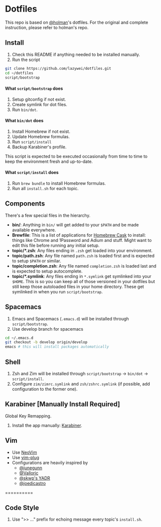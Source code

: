 Dotfiles
==========

This repo is based on [@holman](https://github.com/holman/dotfiles)'s dotfiles. For the original and complete instruction, please refer to holman's repo.

## Install

1. Check this README if anything needed to be installed manually.
2. Run the script
    
  ```sh
  git clone https://github.com/lazywei/dotfiles.git
  cd ~/dotfiles
  script/bootstrap
  ```

#### What `script/bootstrap` does

1. Setup gitconfig if not exist.
2. Create symlink for dot files.
3. Run `bin/dot`. 

#### What `bin/dot` does

1. Install Homebrew if not exist.
2. Update Homebrew formulas.
3. Run `script/install`
4. Backup Karabiner's profile.

This script is expected to be executed occasionally from time to time to keep the environment fresh and up-to-date.

#### What `script/install` does

1. Run `brew bundle` to install Homebrew formulas.
2. Run all `install.sh` for each topic.

## Components

There's a few special files in the hierarchy.

- **bin/**: Anything in `bin/` will get added to your `$PATH` and be made
  available everywhere.
- **Brewfile**: This is a list of applications for [Homebrew Cask](http://caskroom.io) to install: things like Chrome and 1Password and Adium and stuff. Might want to edit this file before running any initial setup.
- **topic/\*.zsh**: Any files ending in `.zsh` get loaded into your
  environment.
- **topic/path.zsh**: Any file named `path.zsh` is loaded first and is
  expected to setup `$PATH` or similar.
- **topic/completion.zsh**: Any file named `completion.zsh` is loaded
  last and is expected to setup autocomplete.
- **topic/\*.symlink**: Any files ending in `*.symlink` get symlinked into
  your `$HOME`. This is so you can keep all of those versioned in your dotfiles
  but still keep those autoloaded files in your home directory. These get
  symlinked in when you run `script/bootstrap`.

## Spacemacs

1. Emacs and Spacemacs (`.emacs.d`) will be installed through `script/bootstrap`.
2. Use develop branch for spacemacs
    
  ```sh
  cd ~/.emacs.d
  git checkout -b develop origin/develop
  emacs # this will install packages automatically
  ```



## Shell

1. Zsh and Zim will be installed through `script/bootstrap` -> `bin/dot` -> `script/install`.
2. Configure `zim/zimrc.symlink` and `zsh/zshrc.symlink` (if possible, add configuration to the former one).


## Karabiner [Manually Install Required]

Global Key Remapping.

1. Install the app manually: [Karabiner](https://pqrs.org/osx/karabiner/index.html.en).

## Vim

- Use [NeoVim](https://github.com/neovim/neovim)
- Use [vim-plug](https://github.com/junegunn/vim-plug)
- Configurations are heavily inspired by
  - [@junegunn](https://github.com/junegunn/dotfiles/blob/master/vimrc)
  - [@Valloric](https://github.com/Valloric/dotfiles/blob/master/vim/vimrc.vim)
  - [@skwp's YADR](https://github.com/skwp/dotfiles/blob/master/vimrc)
  - [@joedicastro](https://github.com/joedicastro/dotfiles/blob/master/vim/vimrc)


==========

## Code Style

1. Use ">> ..." prefix for echoing message every topic's `install.sh`.
